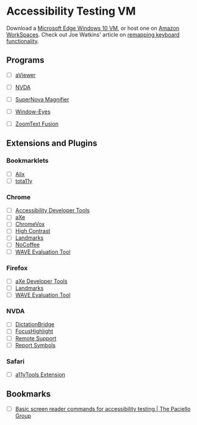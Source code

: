 # Accessibility Testing VM

Download a [Microsoft Edge Windows 10 VM](https://developer.microsoft.com/en-us/microsoft-edge/tools/vms/), or host one on [Amazon WorkSpaces](https://aws.amazon.com/workspaces/). Check out Joe Watkins' article on [remapping keyboard functionality](https://joe-watkins.io/accessibility/up-and-running-with-jaws-on-a-mac/).


## Programs
- [ ] [aViewer](https://www.paciellogroup.com/resources/aviewer/)
- [ ] [NVDA](https://www.nvaccess.org/)
- [ ] [SuperNova Magnifier](https://yourdolphin.com/supernova-magnifier)
- [ ] [Window-Eyes](http://www.gwmicro.com/Window-Eyes/)
- [ ] [ZoomText Fusion](https://www.zoomtext.com/products/zoomtext-fusion/)


## Extensions and Plugins

### Bookmarklets
- [ ] [Alix](https://github.com/ireade/alix)
- [ ] [tota11y](http://khan.github.io/tota11y/)

### Chrome
- [ ] [Accessibility Developer Tools](https://chrome.google.com/webstore/detail/accessibility-developer-t/fpkknkljclfencbdbgkenhalefipecmb?hl=en-US)
- [ ] [aXe](https://chrome.google.com/webstore/detail/axe/lhdoppojpmngadmnindnejefpokejbdd?hl=en-US)
- [ ] [ChromeVox](https://chrome.google.com/webstore/detail/chromevox/kgejglhpjiefppelpmljglcjbhoiplfn)
- [ ] [High Contrast](https://chrome.google.com/webstore/detail/high-contrast/djcfdncoelnlbldjfhinnjlhdjlikmph?hl=en-US)
- [ ] [Landmarks](https://chrome.google.com/webstore/detail/landmark-navigation-via-k/ddpokpbjopmeeiiolheejjpkonlkklgp)
- [ ] [NoCoffee](https://chrome.google.com/webstore/detail/nocoffee/jjeeggmbnhckmgdhmgdckeigabjfbddl?hl=en-US)
- [ ] [WAVE Evaluation Tool](https://chrome.google.com/webstore/detail/wave-evaluation-tool/jbbplnpkjmmeebjpijfedlgcdilocofh?hl=en-US)

### Firefox
- [ ] [aXe Developer Tools](https://addons.mozilla.org/en-US/firefox/addon/axe-devtools/)
- [ ] [Landmarks](https://addons.mozilla.org/en-US/firefox/addon/landmarks/)
- [ ] [WAVE Evaluation Tool](https://addons.mozilla.org/en-US/firefox/addon/wave-accessibility-tool/)

### NVDA
- [ ] [DictationBridge](http://dictationbridge.com/2018/03/06/a-free-libre-open-source-dictation-solution-at-last-introducing-dictationbridge-1-0/)
- [ ] [FocusHighlight](https://addons.nvda-project.org/addons/focusHighlight.en.html)
- [ ] [Remote Support](https://addons.nvda-project.org/addons/nvdaremote.en.html)
- [ ] [Report Symbols](https://addons.nvda-project.org/addons/reportSymbols.en.html)

### Safari
- [ ] [a11yTools Extension](http://pauljadam.com/extension.html)

## Bookmarks
- [ ] [Basic screen reader commands for accessibility testing | The Paciello Group](https://www.paciellogroup.com/blog/2015/01/basic-screen-reader-commands-for-accessibility-testing/)
